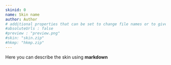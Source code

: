 ```yaml
--- 
skinid: 0
name: Skin name
author: Author
# additional properties that can be set to change file names or to give absolute external urls
#absoluteUrls : false
#preview : "preview.png"
#skin: "skin.zip"
#hkmp: "hkmp.zip"
---
```


Here you can describe the skin using <b>markdown</b>

